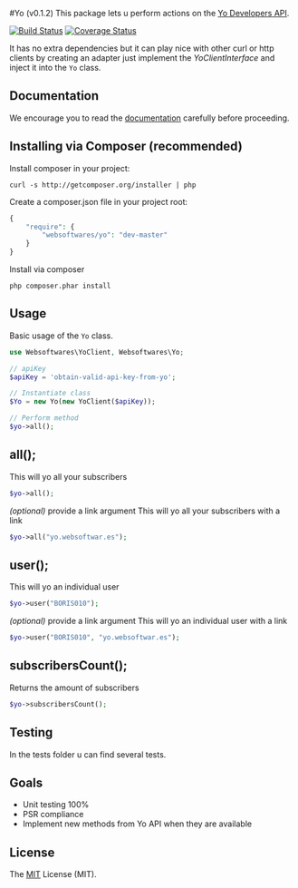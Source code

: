 #Yo (v0.1.2)
This package lets u perform actions on the [Yo Developers API](http://dev.justyo.co/ "Yo Developers API").

[![Build Status](https://api.travis-ci.org/websoftwares/yo.png)](https://travis-ci.org/websoftwares/yo)
[![Coverage Status](https://img.shields.io/coveralls/websoftwares/yo.svg)](https://coveralls.io/r/websoftwares/yo?branch=master)

It has no extra dependencies but it can play nice with other curl or http clients by creating an adapter
just implement the _YoClientInterface_ and inject it into the `Yo` class.

## Documentation
We encourage you to read the [documentation](http://dev.justyo.co/documents.html "dev.justyo.co") carefully before proceeding.

## Installing via Composer (recommended)

Install composer in your project:
```
curl -s http://getcomposer.org/installer | php
```

Create a composer.json file in your project root:
```php
{
    "require": {
        "websoftwares/yo": "dev-master"
    }
}
```

Install via composer
```
php composer.phar install
```

## Usage
Basic usage of the `Yo` class.

```php
use Websoftwares\YoClient, Websoftwares\Yo;

// apiKey
$apiKey = 'obtain-valid-api-key-from-yo';

// Instantiate class
$Yo = new Yo(new YoClient($apiKey));

// Perform method
$yo->all();
```

## all();
This will yo all your subscribers
```php
$yo->all();
```
_(optional)_
provide a link argument
This will yo all your subscribers with a link
```php
$yo->all("yo.websoftwar.es");
```

## user();
This will yo an individual user
```php
$yo->user("BORIS010");
```
_(optional)_
provide a link argument
This will yo an individual user with a link
```php
$yo->user("BORIS010", "yo.websoftwar.es");
```

## subscribersCount();
Returns the amount of subscribers
```php
$yo->subscribersCount();
```

## Testing
In the tests folder u can find several tests.

## Goals

* Unit testing 100%
* PSR compliance
* Implement new methods from Yo API when they are available

## License
The [MIT](http://opensource.org/licenses/MIT "MIT") License (MIT).